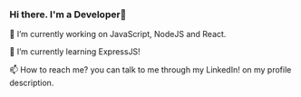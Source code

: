 ### Hi there. I'm a Developer👋


🔭 I’m currently working on JavaScript, NodeJS and React.

🌱 I’m currently learning ExpressJS!

📫 How to reach me? you can talk to me through my LinkedIn! on my profile description.
